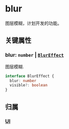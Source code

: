 # blur

图层模糊，计划开发的功能。

## 关键属性

### blur: `number` | [`BlurEffect`](../interface/ui/Effect.md#blureffect)

图层模糊.

```ts
interface BlurEffect {
  blur: number
  visible?: boolean
}
```

## 归属

### [UI](/reference/display/UI.md#滤镜-特效)
